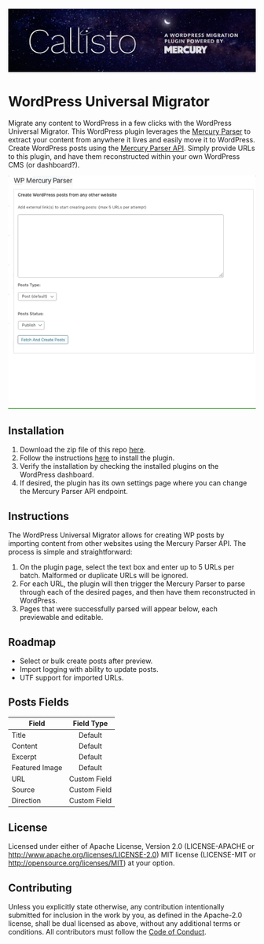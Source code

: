 ![callisto](/callisto.jpg)

# WordPress Universal Migrator
Migrate any content to WordPress in a few clicks with the WordPress Universal Migrator. This WordPress plugin leverages the [Mercury Parser](https://github.com/postlight/mercury-parser) to extract your content from anywhere it lives and easily move it to WordPress.
Create WordPress posts using the [Mercury Parser API](https://github.com/postlight/mercury-parser). Simply provide URLs to this plugin, and have them reconstructed within your own WordPress CMS (or dashboard?).

![example](/demo.gif)

## Installation
1. Download the zip file of this repo [here](https://github.com/postlight/wp-mercury-parser/archive/master.zip).
2. Follow the instructions [here](https://wordpress.org/support/article/managing-plugins/#installing-plugins) to install the plugin.
3. Verify the installation by checking the installed plugins on the WordPress dashboard.
4. If desired, the plugin has its own settings page where you can change the Mercury Parser API endpoint.

## Instructions
The WordPress Universal Migrator allows for creating WP posts by importing content from other websites using the Mercury Parser API. The process is
simple and straightforward:
  1. On the plugin page, select the text box and enter up to 5 URLs per batch. Malformed or duplicate URLs will be ignored.
  2. For each URL, the plugin will then trigger the Mercury Parser to parse through each of the desired pages, and then have them reconstructed in WordPress.
  3. Pages that were successfully parsed will appear below, each previewable and editable.

## Roadmap
- Select or bulk create posts after preview.
- Import logging with ability to update posts.
- UTF support for imported URLs.

## Posts Fields

| Field         | Field Type   
| ------------- |:-------------:|
| Title      | Default
| Content      | Default 
| Excerpt | Default
| Featured Image | Default
| URL | Custom Field
| Source | Custom Field
| Direction | Custom Field 

## License

Licensed under either of
Apache License, Version 2.0 (LICENSE-APACHE or http://www.apache.org/licenses/LICENSE-2.0)
MIT license (LICENSE-MIT or http://opensource.org/licenses/MIT)
at your option.

## Contributing

Unless you explicitly state otherwise, any contribution intentionally submitted for inclusion in the work by you, as defined in the Apache-2.0 license, shall be dual licensed as above, without any additional terms or conditions. All contributors must follow the [Code of Conduct](/CODE_OF_CONDUCT.md).
